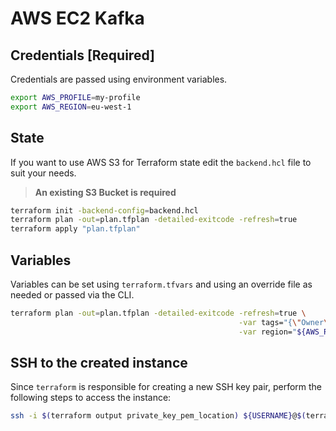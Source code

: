 # AWS EC2 Kafka

## Credentials [Required]

Credentials are passed using environment variables.

```bash
export AWS_PROFILE=my-profile
export AWS_REGION=eu-west-1
```

## State

If you want to use AWS S3 for Terraform state edit the `backend.hcl` file to suit your needs.

> **An existing S3 Bucket is required**

```bash
terraform init -backend-config=backend.hcl
terraform plan -out=plan.tfplan -detailed-exitcode -refresh=true
terraform apply "plan.tfplan"
```

## Variables

Variables can be set using `terraform.tfvars` and using an override file as needed or passed via the CLI.

```bash
terraform plan -out=plan.tfplan -detailed-exitcode -refresh=true \
                                                   -var tags="{\"Owner\":\"Example\",\"Project\":\"Test\"}" \
                                                   -var region="${AWS_REGION}"
```

## SSH to the created instance

Since `terraform` is responsible for creating a new SSH key pair, perform the following
steps to access the instance:

```bash
ssh -i $(terraform output private_key_pem_location) ${USERNAME}@$(terraform output public_ip)
```
